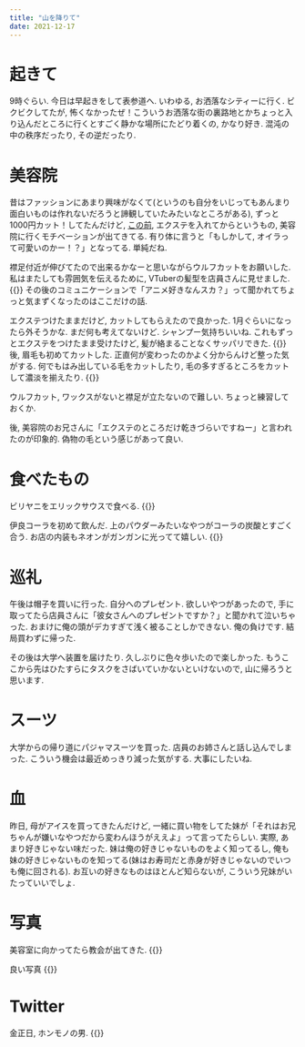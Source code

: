 ```yaml
---
title: "山を降りて"
date: 2021-12-17
---
```



# 起きて
9時ぐらい. 今日は早起きをして表参道へ. いわゆる, お洒落なシティーに行く. ビクビクしてたが, 怖くなかったぜ！こういうお洒落な街の裏路地とかちょっと入り込んだところに行くとすごく静かな場所にたどり着くの, かなり好き. 混沌の中の秩序だったり, その逆だったり.

# 美容院
昔はファッションにあまり興味がなくて(というのも自分をいじってもあんまり面白いものは作れないだろうと諦観していたみたいなところがある), ずっと1000円カット！してたんだけど, [この前](/posts/2021-11-05), エクステを入れてからというもの, 美容院に行くモチベーションが出てきてる. 有り体に言うと「もしかして, オイラって可愛いのかー！？」となってる. 単純だね.

襟足付近が伸びてたので出来るかなーと思いながらウルフカットをお願いした. 私はまたしても雰囲気を伝えるために, VTuberの髪型を店員さんに見せました.
{{<tweet user="dango_bot" id="1435618948293148673">}}
その後のコミュニケーションで「アニメ好きなんスカ？」って聞かれてちょっと気まずくなったのはここだけの話.

エクステつけたままだけど, カットしてもらえたので良かった. 1月ぐらいになったら外そうかな. まだ何も考えてないけど.
シャンプー気持ちいいね. これもずっとエクステをつけたまま受けたけど, 髪が絡まることなくサッパリできた.
{{<tweet user="dango_bot" id="1471699103017218049">}}
後, 眉毛も初めてカットした. 正直何が変わったのかよく分からんけど整った気がする. 何でもはみ出している毛をカットしたり, 毛の多すぎるところをカットして濃淡を揃えたり.
{{<tweet user="dango_bot" id="1471696546727362560">}}

ウルフカット, ワックスがないと襟足が立たないので難しい. ちょっと練習しておくか.

後, 美容院のお兄さんに「エクステのところだけ乾きづらいですねー」と言われたのが印象的. 偽物の毛という感じがあって良い.
# 食べたもの
ビリヤニをエリックサウスで食べる.
{{<tweet user="dango_bot" id="1471735039600001026">}}

伊良コーラを初めて飲んだ. 上のパウダーみたいなやつがコーラの炭酸とすごく合う. お店の内装もネオンがガンガンに光ってて嬉しい.
{{<tweet user="dango_bot" id="1471737600629440513">}}

# 巡礼
午後は帽子を買いに行った. 自分へのプレゼント. 欲しいやつがあったので, 手に取ってたら店員さんに「彼女さんへのプレゼントですか？」と聞かれて泣いちゃった. おまけに俺の頭がデカすぎて浅く被ることしかできない. 俺の負けです. 結局買わずに帰った.

その後は大学へ装置を届けたり. 久しぶりに色々歩いたので楽しかった. もうここから先はひたすらにタスクをさばいていかないといけないので, 山に帰ろうと思います.

# スーツ
大学からの帰り道にパジャマスーツを買った. 店員のお姉さんと話し込んでしまった. こういう機会は最近めっきり減った気がする. 大事にしたいね.
# 血
昨日, 母がアイスを買ってきたんだけど, 一緒に買い物をしてた妹が「それはお兄ちゃんが嫌いなやつだから変わんほうがええよ」って言ってたらしい. 実際, あまり好きじゃない味だった. 妹は俺の好きじゃないものをよく知ってるし, 俺も妹の好きじゃないものを知ってる(妹はお寿司だと赤身が好きじゃないのでいつも俺に回される). お互いの好きなものはほとんど知らないが, こういう兄妹がいたっていいでしょ.

# 写真
美容室に向かってたら教会が出てきた.
{{<tweet user="dango_bot" id="1472261509661458434">}}

良い写真
{{<tweet user="dango_bot" id="1471896280347865088">}}
# Twitter
金正日, ホンモノの男.
{{<tweet user="dango_bot" id="1471704727654395908">}}
